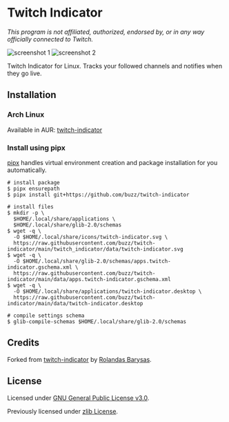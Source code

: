 # Twitch Indicator

*This program is not affiliated, authorized, endorsed by, or in any way
officially connected to Twitch.*

![screenshot 1](https://raw.githubusercontent.com/buzz/twitch-indicator/main/img/screenshot-1.webp)
![screenshot 2](https://raw.githubusercontent.com/buzz/twitch-indicator/main/img/screenshot-2.webp)

Twitch Indicator for Linux. Tracks your followed channels and notifies when they go live.

## Installation

### Arch Linux

Available in AUR: [twitch-indicator](https://aur.archlinux.org/packages/twitch-indicator/)

### Install using pipx

[pipx](https://pipx.pypa.io/stable/installation/) handles virtual
environment creation and package installation for you automatically.

```
# install package
$ pipx ensurepath
$ pipx install git+https://github.com/buzz/twitch-indicator

# install files
$ mkdir -p \
  $HOME/.local/share/applications \
  $HOME/.local/share/glib-2.0/schemas
$ wget -q \
  -O $HOME/.local/share/icons/twitch-indicator.svg \
  https://raw.githubusercontent.com/buzz/twitch-indicator/main/twitch_indicator/data/twitch-indicator.svg
$ wget -q \
  -O $HOME/.local/share/glib-2.0/schemas/apps.twitch-indicator.gschema.xml \
  https://raw.githubusercontent.com/buzz/twitch-indicator/main/data/apps.twitch-indicator.gschema.xml
$ wget -q \
  -O $HOME/.local/share/applications/twitch-indicator.desktop \
  https://raw.githubusercontent.com/buzz/twitch-indicator/main/data/twitch-indicator.desktop

# compile settings schema
$ glib-compile-schemas $HOME/.local/share/glib-2.0/schemas
```

## Credits

Forked from [twitch-indicator](https://github.com/rolandasb/twitch-indicator) by
[Rolandas Barysas](https://github.com/rolandasb).

## License

Licensed under [GNU General Public License
v3.0](https://github.com/buzz/twitch-indicator/blob/master/LICENSE.txt).

Previously licensed under [zlib
License](https://github.com/buzz/twitch-indicator/blob/5ffcbe9bc776396a690fa2f839d7e753313a701b/LICENSE).
